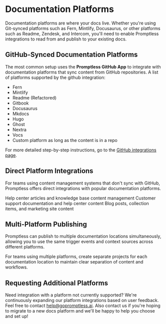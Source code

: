 # Documentation Platforms

Documentation platforms are where your docs live. Whether you're using Git-synced platforms such as Fern, Mintlify, Docusaurus, or other platforms such as Readme, Zendesk, and Intercom, you'll need to enable Promptless integrations to read from and publish to your existing docs.

## GitHub-Synced Documentation Platforms

The most common setup uses the **Promptless GitHub App** to integrate with documentation platforms that sync content from GitHub repositories. A list of platforms supported by the github integration:
- Fern
- Mintlify
- Readme (Refactored)
- Gitbook
- Docusaurus
- Mkdocs
- Hugo
- Ghost
- Nextra
- Vocs
- Custom platform as long as the content is in a repo

For more detailed step-by-step instructions, go to the [GitHub integrations page](/docs/integrations/github-integration).

## Direct Platform Integrations

For teams using content management systems that don't sync with GitHub, Promptless offers direct integrations with popular documentation platforms.

<CardGroup cols={2}>
  <Card title="Zendesk" href="/docs/integrations/zendesk-integration">
    Help center articles and knowledge base content management
  </Card>
  
  <Card title="Intercom" href="/integrations/intercom">
    Customer support documentation and help center content
  </Card>
  
  <Card title="Webflow" href="/integrations/webflow">
    Blog posts, collection items, and marketing site content
  </Card>
</CardGroup>

## Multi-Platform Publishing

Promptless can publish to multiple documentation locations simultaneously, allowing you to use the same trigger events and context sources across different platforms.

<Tip title="Best Practice">
For teams using multiple platforms, create separate projects for each documentation location to maintain clear separation of content and workflows.
</Tip>

## Requesting Additional Platforms

Need integration with a platform not currently supported? We're continuously expanding our platform integrations based on user feedback. Feel free to contact [help@gopromptless.ai](mailto:help@gopromptless.ai). Also contact us if you're hoping to migrate to a new docs platform and we'll be happy to help you choose and set up!